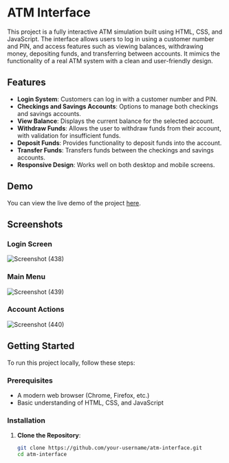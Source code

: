 # ATM Interface

This project is a fully interactive ATM simulation built using HTML, CSS, and JavaScript. The interface allows users to log in using a customer number and PIN, and access features such as viewing balances, withdrawing money, depositing funds, and transferring between accounts. It mimics the functionality of a real ATM system with a clean and user-friendly design.

## Features

- **Login System**: Customers can log in with a customer number and PIN.
- **Checkings and Savings Accounts**: Options to manage both checkings and savings accounts.
- **View Balance**: Displays the current balance for the selected account.
- **Withdraw Funds**: Allows the user to withdraw funds from their account, with validation for insufficient funds.
- **Deposit Funds**: Provides functionality to deposit funds into the account.
- **Transfer Funds**: Transfers funds between the checkings and savings accounts.
- **Responsive Design**: Works well on both desktop and mobile screens.
  
## Demo

You can view the live demo of the project [here](https://atm-minor-grm6.vercel.app/).

## Screenshots


### Login Screen
![Screenshot (438)](https://github.com/user-attachments/assets/d9171a56-aa4e-4fe2-b7f9-007f3190be1b)

### Main Menu
![Screenshot (439)](https://github.com/user-attachments/assets/40005e61-d77b-4654-9736-0d1c513b81ac)

### Account Actions
![Screenshot (440)](https://github.com/user-attachments/assets/cb4d742a-554d-4b6c-8940-00f03eaa53b7)

## Getting Started

To run this project locally, follow these steps:

### Prerequisites

- A modern web browser (Chrome, Firefox, etc.)
- Basic understanding of HTML, CSS, and JavaScript

### Installation

1. **Clone the Repository**:
   ```bash
   git clone https://github.com/your-username/atm-interface.git
   cd atm-interface
